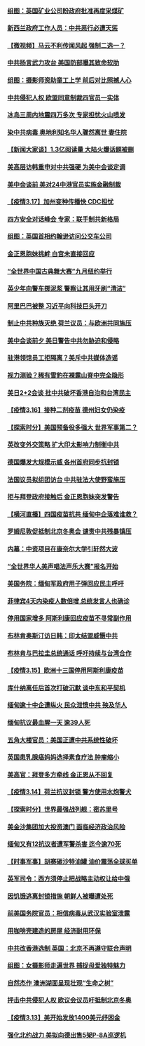 #### [组图：英国矿业公司盼政府批准再度采煤矿](../pages/nsc418/n12817055.md) 
#### [新西兰政府工作人员：中共恶行必遭天惩](../pages/nsc418/n12817612.md) 
#### [【微视频】马云不利传闻风起 强制二选一？](../pages/nsc418/n12817521.md) 
#### [中共扬言武力攻台 美国防部曝其致命软肋](../pages/nsc418/n12817763.md) 
#### [组图：摄影师资助童工上学 前后对比照撼人心](../pages/nsc418/n12816705.md) 
#### [中共侵犯人权 欧盟同意制裁四官员一实体](../pages/nsc418/n12817506.md) 
#### [冰岛三周内地震四万多次 专家担忧火山喷发](../pages/nsc418/n12817442.md) 
#### [染中共病毒 奥地利知名华人骤然离世 妻住院](../pages/nsc418/n12817522.md) 
#### [【新闻大家谈】1.3亿阅读量 大陆火爆话题被删](../pages/nsc418/n12817383.md) 
#### [美高层访韩重申对中共强硬 为美中会谈定调](../pages/nsc418/n12817483.md) 
#### [美中会谈前 美对24中港官员实施金融制裁](../pages/nsc418/n12816623.md) 
#### [【疫情3.17】加州变种传播快 CDC担忧](../pages/nsc418/n12816896.md) 
#### [四方安全对话峰会 专家：联手制共新格局](../pages/nsc418/n12816859.md) 
#### [组图：英国首相约翰逊访问公交车公司](../pages/nsc418/n12815117.md) 
#### [金正恩胞妹挑衅 白宫未直接回应](../pages/nsc418/n12815845.md) 
#### [“全世界中国古典舞大赛”九月纽约举行](../pages/nsc418/n12815570.md) 
#### [英少年向警车掷泥浆 警察让其用牙刷“清洁”](../pages/nsc418/n12814208.md) 
#### [阿里巴巴被整 习近平向科技巨头开刀](../pages/nsc418/n12815434.md) 
#### [制止中共种族灭绝 荷兰议员：与欧洲共同施压](../pages/nsc418/n12815110.md) 
#### [美中会谈前夕 美日警告中共勿胁迫和侵略](../pages/nsc418/n12815348.md) 
#### [驻港领馆员工拒隔离？美斥中共媒体造谣](../pages/nsc418/n12815217.md) 
#### [视力测验？稀有雪豹在裸露山脊中完全隐形](../pages/nsc418/n12814213.md) 
#### [美日2+2会谈 批中共破坏香港自治和台湾民主](../pages/nsc418/n12815030.md) 
#### [【疫情3.16】接种二剂疫苗  德州妇女仍染疫](../pages/nsc418/n12814641.md) 
#### [【探索时分】美国预备役多强大 世界军事第二？](../pages/nsc418/n12813067.md) 
#### [英改变外交策略 扩大印太影响力制衡中共](../pages/nsc418/n12814355.md) 
#### [德国爆发大规模示威 各州首府同步抗封锁](../pages/nsc418/n12813773.md) 
#### [法国议员拟组团访台 中共驻法大使野蛮施压](../pages/nsc418/n12813809.md) 
#### [拒与拜登政府接触后 金正恩胞妹突发警告](../pages/nsc418/n12813680.md) 
#### [【横河直播】四国疫苗抗共 缅甸中企落难谁救？](../pages/nsc418/n12813610.md) 
#### [罗姆尼敦促抵制北京冬奥会 谴责中共残暴镇压](../pages/nsc418/n12813299.md) 
#### [内幕：中资项目在康奈尔大学引轩然大波](../pages/nsc418/n12813486.md) 
#### [“全世界华人美声唱法声乐大赛”报名开始](../pages/nsc418/n12813222.md) 
#### [美国务院：缅甸军政府用子弹回应民主呼吁](../pages/nsc418/n12813036.md) 
#### [菲律宾4天内染疫人数倍增 总统发言人也确诊](../pages/nsc418/n12812833.md) 
#### [停用国家增多 阿斯利康回应疫苗不寻常副作用](../pages/nsc418/n12812700.md) 
#### [布林肯奥斯汀访日韩：印太结盟威慑中共](../pages/nsc418/n12812701.md) 
#### [布林肯与巴拉圭总统通话 呼吁持续与台湾合作](../pages/nsc418/n12812423.md) 
#### [【疫情3.15】欧洲十三国停用阿斯利康疫苗](../pages/nsc418/n12812063.md) 
#### [库什纳离任后首次打破沉默 谈中东和平契机](../pages/nsc418/n12811366.md) 
#### [缅甸逾十中企遭纵火 民众泄愤中共 殃及华人](../pages/nsc418/n12810697.md) 
#### [缅甸抗议最血腥一天  逾39人死](../pages/nsc418/n12811044.md) 
#### [五角大楼官员：美国正遭中共系统性破坏](../pages/nsc418/n12810814.md) 
#### [英国患乳腺癌妈妈选择素食疗法 肿瘤缩小](../pages/nsc418/n12809859.md) 
#### [美高官：拜登多方牵线 金正恩从不回复](../pages/nsc418/n12810602.md) 
#### [【疫情3.14】荷兰抗议封锁  警方使用水炮警犬](../pages/nsc418/n12810268.md) 
#### [【探索时分】世界最强战列舰：密苏里号](../pages/nsc418/n12809751.md) 
#### [美金沙集团加大投资澳门 面临经济政治风险](../pages/nsc418/n12809970.md) 
#### [缅甸又有12抗议者遭军警杀害 迄今逾70死](../pages/nsc418/n12808283.md) 
#### [【时事军事】胡赛砸沙特油罐 油价震荡全球买单](../pages/nsc418/n12807796.md) 
#### [英军司令：西方须停止把战略主动权让给中俄](../pages/nsc418/n12809735.md) 
#### [因饥饿逃离封锁措施 朝鲜人被曝遭处死](../pages/nsc418/n12809568.md) 
#### [前美国务院官员：相信病毒从武汉实验室泄露](../pages/nsc418/n12809527.md) 
#### [用咖啡壳建造的房屋 经济耐用环保](../pages/nsc418/n12809177.md) 
#### [中共改香港选制 英国：北京不再遵守联合声明](../pages/nsc418/n12809295.md) 
#### [组图：女摄影师走遍世界 捕捉母爱独特魅力](../pages/nsc418/n12808843.md) 
#### [自然杰作 澳洲湖面呈现壮观“生命之树”](../pages/nsc418/n12808476.md) 
#### [抨击中共侵犯人权 欧议会议员吁抵制北京冬奥](../pages/nsc418/n12809185.md) 
#### [【疫情3.13】美开始发放1400美元纾困金](../pages/nsc418/n12808991.md) 
#### [强化北约战力 美拟向德出售5架P-8A巡逻机](../pages/nsc418/n12808822.md) 

